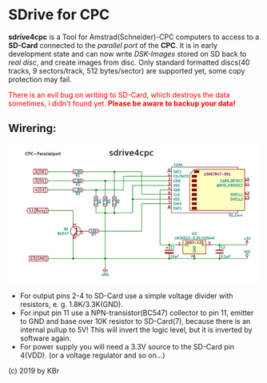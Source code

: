 # SDrive for CPC

**sdrive4cpc** is a Tool for Amstrad(Schneider)-CPC computers to access
to a **SD-Card** connected to the *parallel port* of the **CPC**.
It is in early development state and can now write *DSK-Images*
stored on SD back to *real disc*, and create images from disc.
Only standard formatted discs(40 tracks, 9 sectors/track, 512 bytes/sector)
are supported yet, some copy protection may fail.

<span style="color:red">There is an evil bug on writing to SD-Card, which destroys the data sometimes, i didn't found yet. **Please be aware to backup your data!**</span>

## Wirering:
![](doc/sdrive4cpc.jpg)

- For output pins 2-4 to SD-Card use a simple voltage divider with
resistors, e. g. 1.8K/3.3K(GND).
- For input pin 11 use a NPN-transistor(BC547) collector to pin 11,
emitter to GND and base over 10K resistor to SD-Card(7),
because there is an internal pullup to 5V! This will invert the
logic level, but it is inverted by software again.
- For power supply you will need a 3.3V source to the SD-Card pin 4(VDD).
(or a voltage regulator and so on...)

(c) 2019 by KBr
